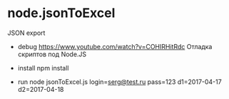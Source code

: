 # node.jsonToExcel
JSON export

* debug
https://www.youtube.com/watch?v=COHIRHitRdc  Отладка скриптов под Node.JS 

* install
npm install

* run
node jsonToExcel.js login=serg@test.ru pass=123 d1=2017-04-17 d2=2017-04-18
